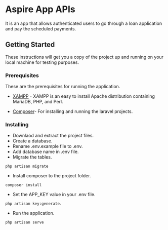 # Aspire App APIs

It is an app that allows authenticated users to go through a loan application and pay the scheduled payments.

## Getting Started

These instructions will get you a copy of the project up and running on your local machine for testing purposes.

### Prerequisites

These are the prerequisites for running the application.

* [XAMPP](https://www.apachefriends.org/download.html) - XAMPP is an easy to install Apache distribution containing MariaDB, PHP, and Perl.

* [Composer](https://getcomposer.org/download)- For installing and running the laravel projects.

### Installing

* Downlaod and extract the project files.
* Create a database.
* Rename .env.example file to .env.
* Add database name in .env file.
* Migrate the tables.
```
php artisan migrate
```
* Install composer to the project folder.
```
composer install
```
*  Set the APP_KEY value in your .env file.
```
php artisan key:generate.
```
* Run the application.
```
php artisan serve
```



